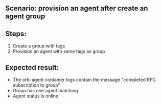 ## Scenario: provision an agent after create an agent group

Steps:
-  
1. Create a group with tags
2. Provision an agent with same tags as group

Expected result:
-
- The orb-agent container logs contain the message "completed RPC subscription to group"
- Group has one agent matching
- Agent status is online